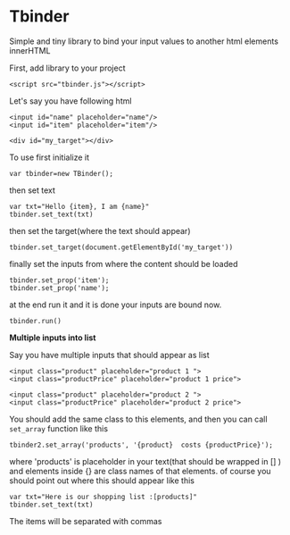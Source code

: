 # Tbinder
Simple and tiny library to bind your input values to another html elements innerHTML

First, add library to your project
```
<script src="tbinder.js"></script>
```
Let's say you have following html
```
<input id="name" placeholder="name"/>
<input id="item" placeholder="item"/>

<div id="my_target"></div>
```
To use first initialize it
```
var tbinder=new TBinder();
```
then set text
```
var txt="Hello {item}, I am {name}"
tbinder.set_text(txt)
```
then set the target(where the text should appear)
```
tbinder.set_target(document.getElementById('my_target'))
```
finally set the inputs from where the content should be loaded

```
tbinder.set_prop('item');
tbinder.set_prop('name');
```

at the end run it and it is done your inputs are bound now.

```
tbinder.run()
```

**Multiple inputs into list**

Say you have multiple inputs that should appear as list

```
<input class="product" placeholder="product 1 ">
<input class="productPrice" placeholder="product 1 price">

<input class="product" placeholder="product 2 ">
<input class="productPrice" placeholder="product 2 price">
```

You should add the same class to this elements, and then you can call `set_array` function like this
```
tbinder2.set_array('products', '{product}  costs {productPrice}');
```
where 'products' is placeholder in your text(that should be wrapped in [] ) and elements inside {} are class names of that elements.
of course you should point out where this should appear like this
```
var txt="Here is our shopping list :[products]"
tbinder.set_text(txt)
```
The items will be separated with commas
